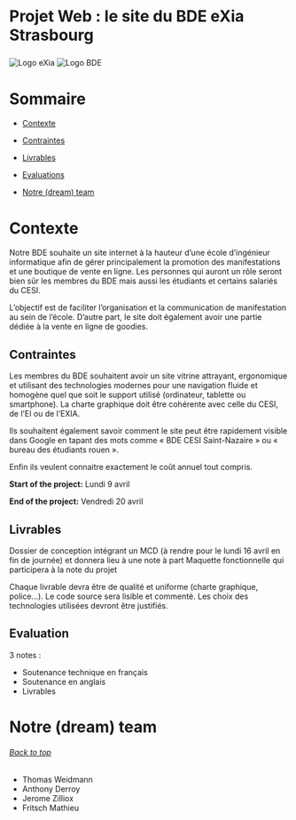 # Projet Web : le site du BDE eXia Strasbourg



<img src="https://exia.cesi.fr/wp-content/themes/eice/assets/images/logo-header.png" alt="Logo eXia" align="middle">
<img src="https://pbs.twimg.com/profile_images/740904177350643712/AgsnAE3U_400x400.jpg" alt="Logo BDE" align="middle">

# Sommaire

- [Contexte](#Contexte)

- [Contraintes](##Contraintes)

- [Livrables](##Livrables)

- [Evaluations](##Evaluations)

- [Notre (dream) team](#notre-dream-team)

# Contexte
Notre BDE souhaite un site internet à la hauteur d’une école d’ingénieur informatique afin de gérer principalement la promotion des manifestations et une boutique de vente en ligne. Les personnes qui auront un rôle seront bien sûr les membres du BDE mais aussi les étudiants et certains salariés du CESI.

L’objectif est de faciliter l’organisation et la communication de manifestation au sein de l’école. D’autre part, le site doit également avoir une partie dédiée à la vente en ligne de goodies.

## Contraintes

Les membres du BDE souhaitent avoir un site vitrine attrayant, ergonomique et utilisant des technologies modernes pour une navigation fluide et homogène quel que soit le support utilisé (ordinateur, tablette ou smartphone). La charte graphique doit être cohérente avec celle du CESI, de l’EI ou de l’EXIA.

Ils souhaitent également savoir comment le site peut être rapidement visible dans Google en tapant des mots comme « BDE CESI Saint-Nazaire » ou « bureau des étudiants rouen ».

Enfin ils veulent connaitre exactement le coût annuel tout compris.


**Start of the project:** Lundi 9 avril

**End of the project:** Vendredi 20 avril


## Livrables

Dossier de conception intégrant un MCD (à rendre pour le lundi 16 avril en fin de journée) et donnera lieu à une note à part
Maquette fonctionnelle qui participera à la note du projet

Chaque livrable devra être de qualité et uniforme (charte graphique, police…). Le code source sera lisible et commenté.
Les choix des technologies utilisées devront être justifiés.


## Evaluation

3 notes :
- Soutenance technique en français
- Soutenance en anglais
- Livrables

# Notre (dream) team
###### [Back to top](#Projet-Web-:-le-site-du-BDE-eXia-Strasbourg)

- Thomas Weidmann
- Anthony Derroy
- Jerome Zilliox
- Fritsch Mathieu
